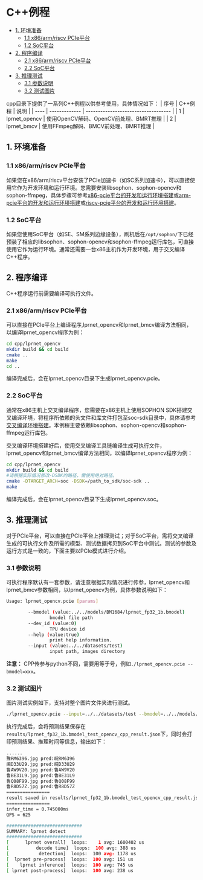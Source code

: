 # C++例程
* [1. 环境准备](#1-环境准备)
    * [1.1 x86/arm/riscv PCIe平台](#11-x86armriscv-pcie平台)
    * [1.2 SoC平台](#12-soc平台)
* [2. 程序编译](#2-程序编译)
    * [2.1 x86/arm/riscv PCIe平台](#21-x86armriscv-pcie平台)
    * [2.2 SoC平台](#22-soc平台)
* [3. 推理测试](#3-推理测试)
    * [3.1 参数说明](#31-参数说明)
    * [3.2 测试图片](#32-测试图片)


cpp目录下提供了一系列C++例程以供参考使用，具体情况如下：
| 序号  | C++例程      | 说明                                 |
| ---- | ------------- | -----------------------------------  |
| 1    | lprnet_opencv | 使用OpenCV解码、OpenCV前处理、BMRT推理 |
| 2    | lprnet_bmcv   | 使用FFmpeg解码、BMCV前处理、BMRT推理   |


## 1. 环境准备
### 1.1 x86/arm/riscv PCIe平台
如果您在x86/arm/riscv平台安装了PCIe加速卡（如SC系列加速卡），可以直接使用它作为开发环境和运行环境。您需要安装libsophon、sophon-opencv和sophon-ffmpeg，具体步骤可参考[x86-pcie平台的开发和运行环境搭建](../../../docs/Environment_Install_Guide.md#3-x86-pcie平台的开发和运行环境搭建)或[arm-pcie平台的开发和运行环境搭建](../../../docs/Environment_Install_Guide.md#5-arm-pcie平台的开发和运行环境搭建)或[riscv-pcie平台的开发和运行环境搭建](../../../docs/Environment_Install_Guide.md#6-riscv-pcie平台的开发和运行环境搭建)。

### 1.2 SoC平台
如果您使用SoC平台（如SE、SM系列边缘设备），刷机后在`/opt/sophon/`下已经预装了相应的libsophon、sophon-opencv和sophon-ffmpeg运行库包，可直接使用它作为运行环境。通常还需要一台x86主机作为开发环境，用于交叉编译C++程序。


## 2. 程序编译
C++程序运行前需要编译可执行文件。
### 2.1 x86/arm/riscv PCIe平台
可以直接在PCIe平台上编译程序,lprnet_opencv和lprnet_bmcv编译方法相同，以编译lprnet_opencv程序为例：
```bash
cd cpp/lprnet_opencv
mkdir build && cd build
cmake ..
make
cd ..
```
编译完成后，会在lprnet_opencv目录下生成lprnet_opencv.pcie。

### 2.2 SoC平台
通常在x86主机上交叉编译程序，您需要在x86主机上使用SOPHON SDK搭建交叉编译环境，将程序所依赖的头文件和库文件打包至soc-sdk目录中，具体请参考[交叉编译环境搭建](../../../docs/Environment_Install_Guide.md#41-交叉编译环境搭建)。本例程主要依赖libsophon、sophon-opencv和sophon-ffmpeg运行库包。

交叉编译环境搭建好后，使用交叉编译工具链编译生成可执行文件，lprnet_opencv和lprnet_bmcv编译方法相同，以编译lprnet_opencv程序为例：
```bash
cd cpp/lprnet_opencv
mkdir build && cd build
#请根据实际情况修改-DSDK的路径，需使用绝对路径。
cmake -DTARGET_ARCH=soc -DSDK=/path_to_sdk/soc-sdk ..  
make
```
编译完成后，会在lprnet_opencv目录下生成lprnet_opencv.soc。

## 3. 推理测试
对于PCIe平台，可以直接在PCIe平台上推理测试；对于SoC平台，需将交叉编译生成的可执行文件及所需的模型、测试数据拷贝到SoC平台中测试。测试的参数及运行方式是一致的，下面主要以PCIe模式进行介绍。

### 3.1 参数说明
可执行程序默认有一套参数，请注意根据实际情况进行传参，lprnet_opencv和lprnet_bmcv参数相同，以lprnet_opencv为例，具体参数说明如下：

```bash
Usage: lprnet_opencv.pcie [params]

        --bmodel (value:../../models/BM1684/lprnet_fp32_1b.bmodel)
                bmodel file path
        --dev_id (value:0)
                TPU device id
        --help (value:true)
                print help information.
        --input (value:../../datasets/test)
                input path, images directory
```
**注意：** CPP传参与python不同，需要用等于号，例如`./lprnet_opencv.pcie --bmodel=xxx`。

### 3.2 测试图片
图片测试实例如下，支持对整个图片文件夹进行测试。
```bash
./lprnet_opencv.pcie --input=../../datasets/test --bmodel=../../models/BM1684X/lprnet_fp32_1b.bmodel --dev_id=0
```

执行完成后，会将预测结果保存在`results/lprnet_fp32_1b.bmodel_test_opencv_cpp_result.json`下，同时会打印预测结果、推理时间等信息，输出如下：

```bash
......
豫RM6396.jpg pred:皖RM6396
闽D33U29.jpg pred:皖D33U29
鲁AW9V20.jpg pred:鲁AW9V20
鲁BE31L9.jpg pred:鲁BE31L9
鲁Q08F99.jpg pred:鲁Q08F99
鲁R8D57Z.jpg pred:鲁R8D57Z
================
result saved in results/lprnet_fp32_1b.bmodel_test_opencv_cpp_result.json
================
infer_time = 0.745000ms
QPS = 625

############################
SUMMARY: lprnet detect
############################
[      lprnet overall]  loops:    1 avg: 1600402 us
[          decode time]  loops:  100 avg: 388 us
[           detection]  loops:  100 avg: 1178 us
[  lprnet pre-process]  loops:  100 avg: 151 us
[    lprnet inference]  loops:  100 avg: 745 us
[ lprnet post-process]  loops:  100 avg: 238 us

```

